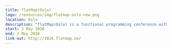 ```yaml
---
title: flatMap(Oslo)
logo: /resources/img/flatmap-oslo-new.png
location: Oslo
description: "flatMap(Oslo) is a functional programming conference with focus on Scala and the Java Virtual Machine"
start: 2 May 2016
end: 3 May 2016
link-out: http://2016.flatmap.no/
---
```

